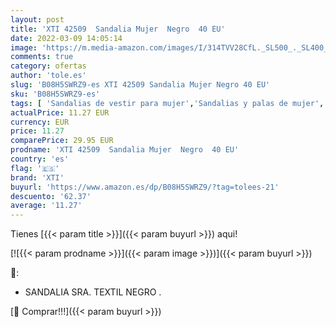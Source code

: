 ```yaml
---
layout: post
title: 'XTI 42509  Sandalia Mujer  Negro  40 EU'
date: 2022-03-09 14:05:14
image: 'https://m.media-amazon.com/images/I/314TVV28CfL._SL500_._SL400_.jpg'
comments: true
category: ofertas
author: 'tole.es'
slug: 'B08H5SWRZ9-es XTI 42509 Sandalia Mujer Negro 40 EU'
sku: 'B08H5SWRZ9-es'
tags: [ 'Sandalias de vestir para mujer','Sandalias y palas de mujer','Zapatos','Zapatos para mujer','Zapatos y complementos','sandalia','xti', ]
actualPrice: 11.27 EUR
currency: EUR
price: 11.27
comparePrice: 29.95 EUR
prodname: 'XTI 42509  Sandalia Mujer  Negro  40 EU'
country: 'es'
flag: '🇪🇸'
brand: 'XTI'
buyurl: 'https://www.amazon.es/dp/B08H5SWRZ9/?tag=tolees-21'
descuento: '62.37'
average: '11.27'
---
```


Tienes [{{< param title >}}]({{< param buyurl >}}) aqui!

[![{{< param prodname >}}]({{< param image >}})]({{< param buyurl >}})

🔎:

- SANDALIA SRA. TEXTIL NEGRO .

[🛒 Comprar!!!]({{< param buyurl >}})
